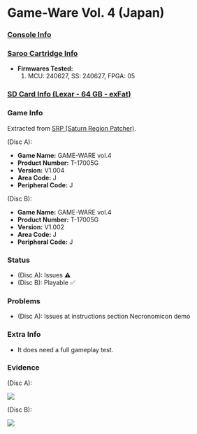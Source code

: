 # Game-Ware Vol. 4 (Japan)

### [Console Info](../../../../Info/Consoles/VA13/README.md)

### [Saroo Cartridge Info](../../../../Info/Cartridges/RetroGameParadiseStore/1.32F/README.md)

- <b>Firmwares Tested:</b>
  1. MCU: 240627, SS: 240627, FPGA: 05

### [SD Card Info (Lexar - 64 GB - exFat)](../../../../Info/SdCards/Lexar/64GB/exfat/README.md)

### Game Info

Extracted from [SRP (Saturn Region Patcher)](https://segaxtreme.net/resources/saturn-region-patcher.81/download).

(Disc A):

- <b>Game Name:</b> GAME-WARE vol.4
- <b>Product Number:</b> T-17005G
- <b>Version:</b> V1.004
- <b>Area Code:</b> J
- <b>Peripheral Code:</b> J

(Disc B):

- <b>Game Name:</b> GAME-WARE vol.4
- <b>Product Number:</b> T-17005G
- <b>Version:</b> V1.002
- <b>Area Code:</b> J
- <b>Peripheral Code:</b> J

### Status

- (Disc A): Issues :warning:
- (Disc B): Playable :white_check_mark:

### Problems

- (Disc A): Issues at instructions section Necronomicon demo

### Extra Info

- It does need a full gameplay test.

### Evidence

(Disc A):

[![](https://img.youtube.com/vi/NVRQQCkkPAI/0.jpg)](https://www.youtube.com/watch?v=NVRQQCkkPAI)

(Disc B):

[![](https://img.youtube.com/vi/Vz7GSlqRrfw/0.jpg)](https://www.youtube.com/watch?v=Vz7GSlqRrfw)
